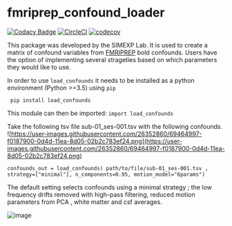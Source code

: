 # fmriprep_confound_loader

[![Codacy Badge](https://api.codacy.com/project/badge/Grade/1da186ba5c44489b8af6d96a9c50d3c7)](https://app.codacy.com/gh/SIMEXP/fmriprep_load_confounds?utm_source=github.com&utm_medium=referral&utm_content=SIMEXP/fmriprep_load_confounds&utm_campaign=Badge_Grade_Dashboard) [![CircleCI](https://circleci.com/gh/SIMEXP/load_confounds.svg?style=svg)](https://circleci.com/gh/SIMEXP/load_confounds) [![codecov](https://codecov.io/gh/SIMEXP/load_confounds/branch/master/graph/badge.svg)](https://codecov.io/gh/SIMEXP/load_confounds)

This package was developed by the SIMEXP Lab. It is used to create a matrix of confound variables from [FMRIPREP](https://fmriprep.readthedocs.io/en/stable/) bold confounds. Users have the option of implementing several strageties based on which parameters they would like to use.

In order to use `load_confounds` it needs to be installed as a python environment (Python >=3.5) using `pip `

` pip install load_confounds`

This module can then be imported: `import load_confounds`


Take the following tsv file sub-01_ses-001.tsv with the following confounds.
![https://user-images.githubusercontent.com/26352860/69464997-f0187900-0d4d-11ea-8d05-02b2c783ef24.png](https://user-images.githubusercontent.com/26352860/69464997-f0187900-0d4d-11ea-8d05-02b2c783ef24.png)

`confounds_out = load_confounds( path/to/file/sub-01_ses-001.tsv , strategy=["minimal"], n_components=0.95, motion_model="6params")`

The default setting selects confounds using a minimal strategy ; the low frequency drifts removed with high-pass filtering, reduced motion parameters from PCA , white matter and csf averages.

![image](https://user-images.githubusercontent.com/26352860/69466742-4dfb8f80-0d53-11ea-94c7-44cb3c1adb7d.png)
